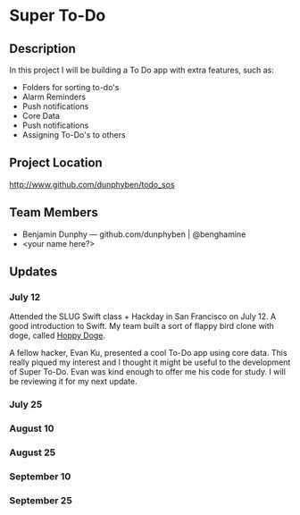# Super To-Do

## Description

In this project I will be building a To Do app with extra features, such as:

* Folders for sorting to-do's
* Alarm Reminders
* Push notifications
* Core Data
* Push notifications 
* Assigning To-Do's to others

## Project Location

http://www.github.com/dunphyben/todo_sos

## Team Members

- Benjamin Dunphy — github.com/dunphyben | @benghamine
- <your name here?> 

## Updates

### July 12

Attended the SLUG Swift class + Hackday in San Francisco on July 12. A good introduction to Swift. My team built a sort of flappy bird clone with doge, called [Hoppy Doge](http://github.com/dunphyben/gamerunner). 

A fellow hacker, Evan Ku, presented a cool To-Do app using core data. This really piqued my interest and I thought it might be useful to the development of Super To-Do. Evan was kind enough to offer me his code for study. I will be reviewing it for my next update.

### July 25

### August 10

### August 25

### September 10

### September 25